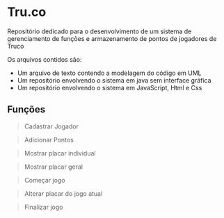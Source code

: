 # Tru.co
Repositório dedicado para o desenvolvimento de um sistema de gerenciamento de funções e armazenamento de pontos de jogadores de Truco

Os arquivos contidos são:
- Um arquivo de texto contendo a modelagem do código em UML
- Um repositório envolvendo o sistema em java sem interface gráfica
- Um repositório envolvendo o sistema em JavaScript, Html e Css

## Funções
> Cadastrar Jogador

> Adicionar Pontos

> Mostrar placar individual

> Mostrar placar geral

> Começar jogo

>Alterar placar do jogo atual

> Finalizar jogo
